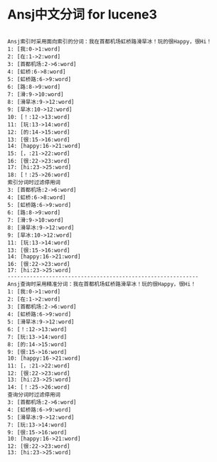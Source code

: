 Ansj中文分词 for lucene3
=======================

<pre><code>
Ansj索引时采用面向索引的分词：我在首都机场虹桥路滑旱冰！玩的很Happy，很Hi！
1: [我:0->1:word] 
2: [在:1->2:word] 
3: [首都机场:2->6:word] 
4: [虹桥:6->8:word] 
5: [虹桥路:6->9:word] 
6: [路:8->9:word] 
7: [滑:9->10:word] 
8: [滑旱冰:9->12:word] 
9: [旱冰:10->12:word] 
10: [！:12->13:word] 
11: [玩:13->14:word] 
12: [的:14->15:word] 
13: [很:15->16:word] 
14: [happy:16->21:word] 
15: [，:21->22:word] 
16: [很:22->23:word] 
17: [hi:23->25:word] 
18: [！:25->26:word] 
索引分词时过滤停用词
3: [首都机场:2->6:word] 
4: [虹桥:6->8:word] 
5: [虹桥路:6->9:word] 
6: [路:8->9:word] 
7: [滑:9->10:word] 
8: [滑旱冰:9->12:word] 
9: [旱冰:10->12:word] 
11: [玩:13->14:word] 
13: [很:15->16:word] 
14: [happy:16->21:word] 
16: [很:22->23:word] 
17: [hi:23->25:word] 
------------------------------------------------------------
Ansj查询时采用精准分词：我在首都机场虹桥路滑旱冰！玩的很Happy，很Hi！
1: [我:0->1:word] 
2: [在:1->2:word] 
3: [首都机场:2->6:word] 
4: [虹桥路:6->9:word] 
5: [滑旱冰:9->12:word] 
6: [！:12->13:word] 
7: [玩:13->14:word] 
8: [的:14->15:word] 
9: [很:15->16:word] 
10: [happy:16->21:word] 
11: [，:21->22:word] 
12: [很:22->23:word] 
13: [hi:23->25:word] 
14: [！:25->26:word] 
查询分词时过滤停用词
3: [首都机场:2->6:word] 
4: [虹桥路:6->9:word] 
5: [滑旱冰:9->12:word] 
7: [玩:13->14:word] 
9: [很:15->16:word] 
10: [happy:16->21:word] 
12: [很:22->23:word] 
13: [hi:23->25:word]
</code></pre> 